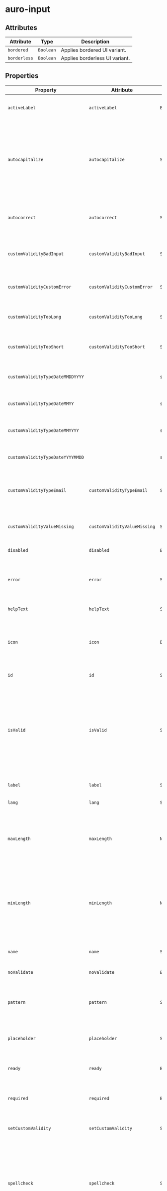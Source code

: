# auro-input

## Attributes

| Attribute    | Type      | Description                    |
|--------------|-----------|--------------------------------|
| `bordered`   | `Boolean` | Applies bordered UI variant.   |
| `borderless` | `Boolean` | Applies borderless UI variant. |

## Properties

| Property                         | Attribute                    | Type      | Default                                          | Description                                      |
|----------------------------------|------------------------------|-----------|--------------------------------------------------|--------------------------------------------------|
| `activeLabel`                    | `activeLabel`                | `Boolean` | false                                            | If set, the label will remain fixed in the active position. |
| `autocapitalize`                 | `autocapitalize`             | `String`  |                                                  | An enumerated attribute that controls whether and how text input is automatically capitalized as it is entered/edited by the user. [off/none, on/sentences, words, characters] |
| `autocorrect`                    | `autocorrect`                | `String`  |                                                  | When set to `off`, stops iOS from auto correcting words when typed into a text box. |
| `customValidityBadInput`         | `customValidityBadInput`     | `String`  | "Please match the requested format."             | Help text message to display when validity = `badInput`; |
| `customValidityCustomError`      | `customValidityCustomError`  | `String`  | ""                                               | Help text message to display when validity = `customError`; |
| `customValidityTooLong`          | `customValidityTooLong`      | `String`  | "Value is too long. Please enter a valid value"  | Help text message to display when validity = `tooLong`; |
| `customValidityTooShort`         | `customValidityTooShort`     | `String`  | "Value is too short. Please enter a valid value." | Help text message to display when validity = `tooShort`; |
| `customValidityTypeDateMMDDYYYY` |                              | `string`  | "Please enter a complete date in the format MM/DD/YYYY." |                                                  |
| `customValidityTypeDateMMYY`     |                              | `string`  | "Please enter a complete date in the format MM/YY." |                                                  |
| `customValidityTypeDateMMYYYY`   |                              | `string`  | "Please enter a complete date in the format MM/YYYY." |                                                  |
| `customValidityTypeDateYYYYMMDD` |                              | `string`  | "Please enter a complete date in the format YYYY/MM/DD." |                                                  |
| `customValidityTypeEmail`        | `customValidityTypeEmail`    | `String`  |                                                  | Help text message to display when type = `email` and invalid email is entered; |
| `customValidityValueMissing`     | `customValidityValueMissing` | `String`  | "Please fill out this field."                    | Help text message to display when validity = `valueMissing`; |
| `disabled`                       | `disabled`                   | `Boolean` | false                                            | If set, disables the input.                      |
| `error`                          | `error`                      | `String`  |                                                  | When defined, sets persistent validity to `customError` and sets `setCustomValidity` = attribute value. |
| `helpText`                       | `helpText`                   | `String`  |                                                  | Deprecated, see `slot`.                          |
| `icon`                           | `icon`                       | `Boolean` | false                                            | If set, will render an icon inside the input to the left of the value. Support is limited to auro-input instances with credit card format. |
| `id`                             | `id`                         | `String`  |                                                  | Sets the unique ID of the element.               |
| `isValid`                        | `isValid`                    | `String`  | false                                            | (DEPRECATED - Please use validity) Can be accessed to determine if the input validity. Returns true when validity has not yet been checked or validity = 'valid', all other cases return false. Not intended to be set by the consumer. |
| `label`                          | `label`                      | `String`  | "Input label is undefined"                       | Deprecated, see `slot`.                          |
| `lang`                           | `lang`                       | `String`  |                                                  | defines the language of an element.              |
| `maxLength`                      | `maxLength`                  | `Number`  | "undefined"                                      | The maximum number of characters the user can enter into the text input. This must be an integer value `0` or higher. |
| `minLength`                      | `minLength`                  | `Number`  | "undefined"                                      | The minimum number of characters the user can enter into the text input. This must be an non-negative integer value smaller than or equal to the value specified by `maxlength`. |
| `name`                           | `name`                       | `String`  |                                                  | Populates the `name` attribute on the input.     |
| `noValidate`                     | `noValidate`                 | `Boolean` | false                                            | If set, disables auto-validation on blur.        |
| `pattern`                        | `pattern`                    | `String`  |                                                  | Specifies a regular expression the form control's value should match. |
| `placeholder`                    | `placeholder`                | `String`  |                                                  | Define custom placeholder text, only supported by date input formats. |
| `ready`                          | `ready`                      | `Boolean` | false                                            | When false the component API should not be called. |
| `required`                       | `required`                   | `Boolean` | false                                            | Populates the `required` attribute on the input. Used for client-side validation. |
| `setCustomValidity`              | `setCustomValidity`          | `String`  |                                                  | Sets a custom automated validity message for the element. |
| `spellcheck`                     | `spellcheck`                 | `String`  |                                                  | An enumerated attribute defines whether the element may be checked for spelling errors. [true, false]. When set to `false` the attribute `autocorrect` is set to `off` and `autocapitalize` is set to `none`. |
| `type`                           | `type`                       | `String`  |                                                  | Populates the `type` attribute on the input. Allowed values are `password`, `email`, `credit-card`, `month-day-year`, `month-year`, `year-month-day`  or `text`. If given value is not allowed or set, defaults to `text`. |
| `validateOnInput`                | `validateOnInput`            | `Boolean` |                                                  | Sets validation mode to re-eval with each input. |
| `validity`                       | `validity`                   | `String`  |                                                  | Specifies the `validityState` this element is in. |
| `value`                          | `value`                      | `String`  |                                                  | Populates the `value` attribute on the input. Can also be read to retrieve the current value of the input. |

## Events

| Event                      | Type                                | Description                                      |
|----------------------------|-------------------------------------|--------------------------------------------------|
| `auroInput-helpText`       | `CustomEvent<{ message: string; }>` | Notifies that the helpText message has changed.  |
| `auroInput-ready`          | `CustomEvent<any>`                  | Notifies that the component has finished initializing. |
| `auroInput-validated`      |                                     | Notifies that the `validity` value has changed.  |
| `auroInput-validityChange` | `CustomEvent<any>`                  |                                                  |
| `input`                    |                                     | Event fires when the value of an `auro-input` has been changed. |

## Slots

| Name       | Description                                   |
|------------|-----------------------------------------------|
| `helptext` | Sets the help text displayed below the input. |
| `label`    | Sets the label text for the input.            |

## CSS Shadow Parts

| Part            | Description                                      |
|-----------------|--------------------------------------------------|
| `accentIcon`    | Use for customizing the style of the accentIcon element (e.g. credit card icon, calendar icon) |
| `helpText`      | Use for customizing the style of the helpText element |
| `iconContainer` | Use for customizing the style of the iconContainer (e.g. X icon for clearing input value) |
| `label`         | Use for customizing the style of the label element |
